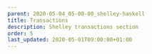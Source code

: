 ```yaml
---
parent: 2020-05-04_05-00-00_shelley-haskell
title: Transactions
description: Shelley transactions section
order: 5
last_updated: 2020-05-01T09:00:00+01:00
---
```


